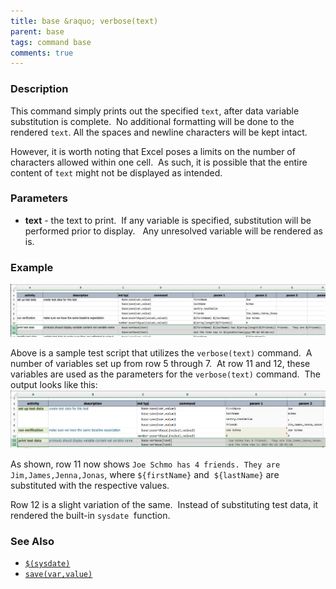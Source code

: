 ```yaml
---
title: base &raquo; verbose(text)
parent: base
tags: command base
comments: true
---
```



### Description
This command simply prints out the specified `text`, after data variable substitution is complete.  No additional 
formatting will be done to the rendered `text`.  All the spaces and newline characters will be kept intact.

However, it is worth noting that Excel poses a limits on the number of characters allowed within one cell.  As such, 
it is possible that the entire content of `text` might not be displayed as intended.


### Parameters
- **text** \- the text to print.  If any variable is specified, substitution will be performed prior to display.  
  Any unresolved variable will be rendered as is.


### Example
![script](image/verbose_01.png)

Above is a sample test script that utilizes the `verbose(text)` command.  A number of variables set up from row 5 
through 7.  At row 11 and 12, these variables are used as the parameters for the `verbose(text)` command.  The 
output looks like this:
![](image/verbose_02.png)

As shown, row 11 now shows `Joe Schmo has 4 friends. They are Jim,James,Jenna,Jonas`, where `${firstName}` and 
`${lastName}` are substituted with the respective values.

Row 12 is a slight variation of the same.  Instead of substituting test data, it rendered the built-in `sysdate` 
function.


### See Also
- [`$(sysdate)`](../../functions/sysdate)
- [`save(var,value)`](save(var,value))
